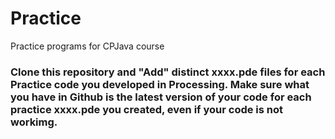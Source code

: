 # Practice
Practice programs for CPJava course

### Clone this repository and "Add" distinct xxxx.pde files for each Practice code you developed in Processing. Make sure what you have in Github is the latest version of your code for each practice xxxx.pde you created, even if your code is not workimg.  
